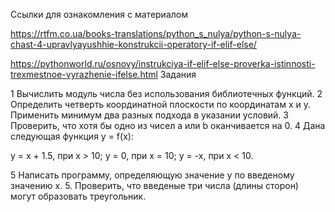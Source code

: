 Ссылки для ознакомления с материалом

https://rtfm.co.ua/books-translations/python_s_nulya/python-s-nulya-chast-4-upravlyayushhie-konstrukcii-operatory-if-elif-else/

https://pythonworld.ru/osnovy/instrukciya-if-elif-else-proverka-istinnosti-trexmestnoe-vyrazhenie-ifelse.html
Задания

1  Вычислить модуль числа без использования библиотечных функций.
2  Определить четверть координатной плоскости по координатам x и y. Применить минимум два разных подхода в указании условий.
3  Проверить, что хотя бы одно из чисел a или b оканчивается на 0.
4  Дана следующая функция y = f(x):

  y = x + 1.5, при x > 10;
  y = 0, при x = 10;
  y = -x, при x < 10.

5  Написать программу, определяющую значение y по введеному значению x. 5. Проверить, что введеные три числа (длины сторон) могут образовать треугольник.
